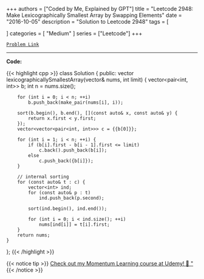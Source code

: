 
+++
authors = ["Coded by Me, Explained by GPT"]
title = "Leetcode 2948: Make Lexicographically Smallest Array by Swapping Elements"
date = "2016-10-05"
description = "Solution to Leetcode 2948"
tags = [
    
]
categories = [
    "Medium"
]
series = ["Leetcode"]
+++



[`Problem Link`](https://leetcode.com/problems/make-lexicographically-smallest-array-by-swapping-elements/description/)

---

**Code:**

{{< highlight cpp >}}
class Solution {
public:
    vector<int> lexicographicallySmallestArray(vector<int>& nums, int limit) {
        vector<pair<int, int>> b;
        int n = nums.size();

        for (int i = 0; i < n; ++i)
            b.push_back(make_pair(nums[i], i));

        sort(b.begin(), b.end(), [](const auto& x, const auto& y) {
            return x.first < y.first;
        });
        vector<vector<pair<int, int>>> c = {{b[0]}};

        for (int i = 1; i < n; ++i) {
            if (b[i].first - b[i - 1].first <= limit)
                c.back().push_back(b[i]);
            else
                c.push_back({b[i]});
        }

        // internal sorting
        for (const auto& t : c) {
            vector<int> ind;
            for (const auto& p : t)
                ind.push_back(p.second);

            sort(ind.begin(), ind.end());

            for (int i = 0; i < ind.size(); ++i)
                nums[ind[i]] = t[i].first;
        }
        return nums;
    }
};
{{< /highlight >}}



{{< notice tip >}}
[Check out my Momentum Learning course at Udemy! 🚀 "](https://www.udemy.com/course/blind-75-the-data-structures-and-algorithms-essentials/)
{{< /notice >}}

